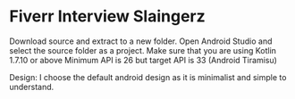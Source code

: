 # Fiverr Interview Slaingerz

Download source and extract to a new folder.
Open Android Studio and select the source folder as a project.
Make sure that you are using Kotlin 1.7.10 or above
Minimum API is 26 but target API is 33 (Android Tiramisu)

Design:
I choose the default android design as it is minimalist and simple to understand.
